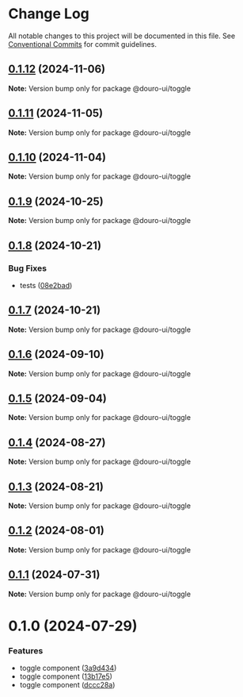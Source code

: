 # Change Log

All notable changes to this project will be documented in this file.
See [Conventional Commits](https://conventionalcommits.org) for commit guidelines.

## [0.1.12](https://github.com/Douro-ui/design-system/compare/@douro-ui/toggle@0.1.11...@douro-ui/toggle@0.1.12) (2024-11-06)

**Note:** Version bump only for package @douro-ui/toggle

## [0.1.11](https://github.com/Douro-ui/design-system/compare/@douro-ui/toggle@0.1.10...@douro-ui/toggle@0.1.11) (2024-11-05)

**Note:** Version bump only for package @douro-ui/toggle

## [0.1.10](https://github.com/Douro-ui/design-system/compare/@douro-ui/toggle@0.1.9...@douro-ui/toggle@0.1.10) (2024-11-04)

**Note:** Version bump only for package @douro-ui/toggle

## [0.1.9](https://github.com/Douro-ui/design-system/compare/@douro-ui/toggle@0.1.8...@douro-ui/toggle@0.1.9) (2024-10-25)

**Note:** Version bump only for package @douro-ui/toggle

## [0.1.8](https://github.com/Douro-ui/design-system/compare/@douro-ui/toggle@0.1.7...@douro-ui/toggle@0.1.8) (2024-10-21)

### Bug Fixes

- tests ([08e2bad](https://github.com/Douro-ui/design-system/commit/08e2bad07fcebdf8f765123b5d145ed8b3b44fc7))

## [0.1.7](https://github.com/Douro-ui/design-system/compare/@douro-ui/toggle@0.1.6...@douro-ui/toggle@0.1.7) (2024-10-21)

**Note:** Version bump only for package @douro-ui/toggle

## [0.1.6](https://github.com/Douro-ui/design-system/compare/@douro-ui/toggle@0.1.5...@douro-ui/toggle@0.1.6) (2024-09-10)

**Note:** Version bump only for package @douro-ui/toggle

## [0.1.5](https://github.com/Douro-ui/design-system/compare/@douro-ui/toggle@0.1.4...@douro-ui/toggle@0.1.5) (2024-09-04)

**Note:** Version bump only for package @douro-ui/toggle

## [0.1.4](https://github.com/Douro-ui/design-system/compare/@douro-ui/toggle@0.1.3...@douro-ui/toggle@0.1.4) (2024-08-27)

**Note:** Version bump only for package @douro-ui/toggle

## [0.1.3](https://github.com/Douro-ui/design-system/compare/@douro-ui/toggle@0.1.2...@douro-ui/toggle@0.1.3) (2024-08-21)

**Note:** Version bump only for package @douro-ui/toggle

## [0.1.2](https://github.com/Douro-ui/design-system/compare/@douro-ui/toggle@0.1.1...@douro-ui/toggle@0.1.2) (2024-08-01)

**Note:** Version bump only for package @douro-ui/toggle

## [0.1.1](https://github.com/Douro-ui/design-system/compare/@douro-ui/toggle@0.1.0...@douro-ui/toggle@0.1.1) (2024-07-31)

**Note:** Version bump only for package @douro-ui/toggle

# 0.1.0 (2024-07-29)

### Features

- toggle component ([3a9d434](https://github.com/Douro-ui/design-system/commit/3a9d4346f6bf2ae5e8f79d39e45ce0428621e79d))
- toggle component ([13b17e5](https://github.com/Douro-ui/design-system/commit/13b17e5e2b38127580069e9edab78dc973e1de38))
- toggle component ([dccc28a](https://github.com/Douro-ui/design-system/commit/dccc28a3e45fdcafcc93af35fd825fb8cd027f89))
